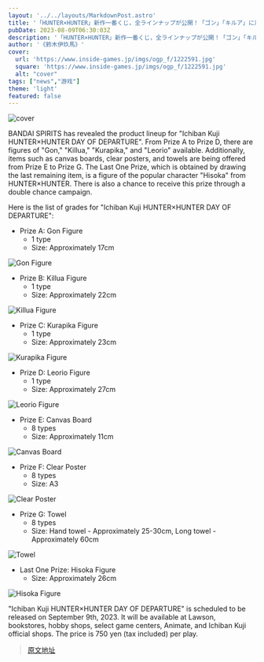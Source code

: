 ```yaml
---
layout: '../../layouts/MarkdownPost.astro'
title: '「HUNTER×HUNTER」新作一番くじ，全ラインナップが公開！「ゴン」「キルア」に加えて，ラストワン賞には「ヒソカ」フィギュアも'
pubDate: 2023-08-09T06:30:03Z
description: '「HUNTER×HUNTER」新作一番くじ，全ラインナップが公開！「ゴン」「キルア」に加えて，ラストワン賞には「ヒソカ」フィギュアも'
author: '《鈴木伊玖馬》'
cover:
  url: 'https://www.inside-games.jp/imgs/ogp_f/1222591.jpg'
  square: 'https://www.inside-games.jp/imgs/ogp_f/1222591.jpg'
  alt: "cover"
tags: ["news","游戏"]
theme: 'light'
featured: false
---
```


![cover](https://www.inside-games.jp/imgs/ogp_f/1222591.jpg)

BANDAI SPIRITS has revealed the product lineup for "Ichiban Kuji HUNTER×HUNTER DAY OF DEPARTURE". From Prize A to Prize D, there are figures of "Gon," "Killua," "Kurapika," and "Leorio" available. Additionally, items such as canvas boards, clear posters, and towels are being offered from Prize E to Prize G. The Last One Prize, which is obtained by drawing the last remaining item, is a figure of the popular character "Hisoka" from HUNTER×HUNTER. There is also a chance to receive this prize through a double chance campaign.

Here is the list of grades for "Ichiban Kuji HUNTER×HUNTER DAY OF DEPARTURE":

- Prize A: Gon Figure
  - 1 type
  - Size: Approximately 17cm

![Gon Figure](https://www.inside-games.jp/imgs/zoom/1222592.png)

- Prize B: Killua Figure
  - 1 type
  - Size: Approximately 22cm

![Killua Figure](https://www.inside-games.jp/imgs/zoom/1222593.png)

- Prize C: Kurapika Figure
  - 1 type
  - Size: Approximately 23cm

![Kurapika Figure](https://www.inside-games.jp/imgs/zoom/1222594.png)

- Prize D: Leorio Figure
  - 1 type
  - Size: Approximately 27cm

![Leorio Figure](https://www.inside-games.jp/imgs/zoom/1222595.png)

- Prize E: Canvas Board
  - 8 types
  - Size: Approximately 11cm

![Canvas Board](https://www.inside-games.jp/imgs/zoom/1222596.png)

- Prize F: Clear Poster
  - 8 types
  - Size: A3

![Clear Poster](https://www.inside-games.jp/imgs/zoom/1222597.png)

- Prize G: Towel
  - 8 types
  - Size: Hand towel - Approximately 25-30cm, Long towel - Approximately 60cm

![Towel](https://www.inside-games.jp/imgs/zoom/1222598.png)

- Last One Prize: Hisoka Figure
  - Size: Approximately 26cm

![Hisoka Figure](https://www.inside-games.jp/imgs/zoom/1222599.png)

"Ichiban Kuji HUNTER×HUNTER DAY OF DEPARTURE" is scheduled to be released on September 9th, 2023. It will be available at Lawson, bookstores, hobby shops, select game centers, Animate, and Ichiban Kuji official shops. The price is 750 yen (tax included) per play.

>[原文地址](https://www.inside-games.jp/article/2023/08/09/147742.html)  